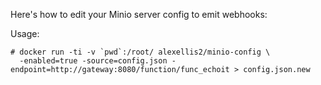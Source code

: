 Here's how to edit your Minio server config to emit webhooks:

Usage:

```
# docker run -ti -v `pwd`:/root/ alexellis2/minio-config \
  -enabled=true -source=config.json -endpoint=http://gateway:8080/function/func_echoit > config.json.new
```

